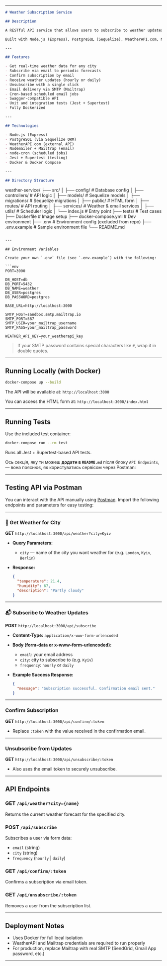 
---

```markdown
# Weather Subscription Service

## Description

A RESTful API service that allows users to subscribe to weather updates for a specific city with a selected frequency (`hourly` or `daily`). After confirming their email via a tokenized link, users will receive weather forecasts automatically by email.

Built with Node.js (Express), PostgreSQL (Sequelize), WeatherAPI.com, Mailtrap, and Docker.

---

## Features

- Get real-time weather data for any city
- Subscribe via email to periodic forecasts
- Confirm subscription by email
- Receive weather updates (hourly or daily)
- Unsubscribe with a single click
- Email delivery via SMTP (Mailtrap)
- Cron-based scheduled email jobs
- Swagger-compatible API
- Unit and integration tests (Jest + Supertest)
- Fully Dockerized

---

## Technologies

- Node.js (Express)
- PostgreSQL (via Sequelize ORM)
- WeatherAPI.com (external API)
- Nodemailer + Mailtrap (email)
- node-cron (scheduled jobs)
- Jest + Supertest (testing)
- Docker & Docker Compose

---

## Directory Structure

```

weather-service/
├── src/
│   ├── config/             # Database config
│   ├── controllers/        # API logic
│   ├── models/             # Sequelize models
│   ├── migrations/         # Sequelize migrations
│   ├── public/             # HTML form
│   ├── routes/             # API routing
│   ├── services/           # Weather & email services
│   ├── utils/              # Scheduler logic
│   └── index.js            # Entry point
├── tests/                  # Test cases
├── Dockerfile              # Image setup
├── docker-compose.yml      # Dev environment
├── .env                    # Environment config (excluded from repo)
├── .env.example            # Sample environment file
└── README.md

````

---

## Environment Variables

Create your own `.env` file (see `.env.example`) with the following:

```env
PORT=3000

DB_HOST=db
DB_PORT=5432
DB_NAME=weather
DB_USER=postgres
DB_PASSWORD=postgres

BASE_URL=http://localhost:3000

SMTP_HOST=sandbox.smtp.mailtrap.io
SMTP_PORT=587
SMTP_USER=your_mailtrap_username
SMTP_PASS=your_mailtrap_password

WEATHER_API_KEY=your_weatherapi_key
````

> If your SMTP password contains special characters like `#`, wrap it in double quotes.

---

## Running Locally (with Docker)

```bash
docker-compose up --build
```

The API will be available at:
`http://localhost:3000`

You can access the HTML form at:
`http://localhost:3000/index.html`

---

## Running Tests

Use the included test container:

```bash
docker-compose run --rm test
```

Runs all Jest + Supertest-based API tests.

Ось секція, яку ти можеш **додати в `README.md`** після блоку `API Endpoints`, — вона пояснює, як користуватись сервісом через Postman:

---

## Testing API via Postman

You can interact with the API manually using [Postman](https://www.postman.com/). Import the following endpoints and parameters for easy testing:

---

### 📍 Get Weather for City

**GET** `http://localhost:3000/api/weather?city=Kyiv`

* **Query Parameters:**

  * `city` — name of the city you want weather for (e.g. `London`, `Kyiv`, `Berlin`)
* **Response:**

  ```json
  {
    "temperature": 21.4,
    "humidity": 67,
    "description": "Partly cloudy"
  }
  ```

---

### 📬 Subscribe to Weather Updates

**POST** `http://localhost:3000/api/subscribe`

* **Content-Type:** `application/x-www-form-urlencoded`

* **Body (form-data or x-www-form-urlencoded):**

  * `email`: your email address
  * `city`: city to subscribe to (e.g. `Kyiv`)
  * `frequency`: `hourly` or `daily`

* **Example Success Response:**

  ```json
  {
    "message": "Subscription successful. Confirmation email sent."
  }
  ```

---

### Confirm Subscription

**GET** `http://localhost:3000/api/confirm/:token`

* Replace `:token` with the value received in the confirmation email.

---

### Unsubscribe from Updates

**GET** `http://localhost:3000/api/unsubscribe/:token`

* Also uses the email token to securely unsubscribe.

---

## API Endpoints

### GET `/api/weather?city={name}`

Returns the current weather forecast for the specified city.

### POST `/api/subscribe`

Subscribes a user via form data:

* `email` (string)
* `city` (string)
* `frequency` (`hourly` | `daily`)

### GET `/api/confirm/:token`

Confirms a subscription via email token.

### GET `/api/unsubscribe/:token`

Removes a user from the subscription list.

---

## Deployment Notes

* Uses Docker for full local isolation
* WeatherAPI and Mailtrap credentials are required to run properly
* For production, replace Mailtrap with real SMTP (SendGrid, Gmail App password, etc.)

---


